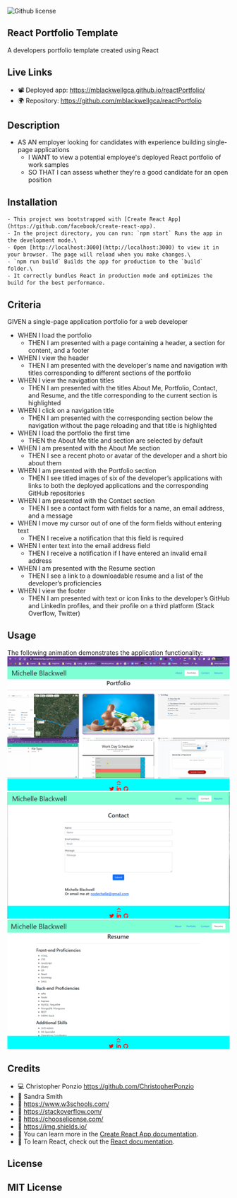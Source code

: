 ![Github license](https://img.shields.io/badge/license-MIT-blueviolet.svg)

## React Portfolio Template
A developers portfolio template created using React

## Live Links

- 📽️ Deployed app: https://mblackwellgca.github.io/reactPortfolio/
- 🌍 Repository: https://github.com/mblackwellgca/reactPortfolio

## Description

- AS AN employer looking for candidates with experience building single-page applications
    - I WANT to view a potential employee's deployed React portfolio of work samples
    - SO THAT I can assess whether they're a good candidate for an open position

## Installation

    - This project was bootstrapped with [Create React App](https://github.com/facebook/create-react-app).
    - In the project directory, you can run: `npm start` Runs the app in the development mode.\
    - Open [http://localhost:3000](http://localhost:3000) to view it in your browser. The page will reload when you make changes.\
    - `npm run build` Builds the app for production to the `build` folder.\
    - It correctly bundles React in production mode and optimizes the build for the best performance.

## Criteria

 GIVEN a single-page application portfolio for a web developer
* WHEN I load the portfolio
    * THEN I am presented with a page containing a header, a section for content, and a footer
* WHEN I view the header
    * THEN I am presented with the developer's name and navigation with titles corresponding to different sections of the portfolio
* WHEN I view the navigation titles
    * THEN I am presented with the titles About Me, Portfolio, Contact, and Resume, and the title corresponding to the current section is highlighted
* WHEN I click on a navigation title
    * THEN I am presented with the corresponding section below the navigation without the page reloading and that title is highlighted
* WHEN I load the portfolio the first time
    * THEN the About Me title and section are selected by default
* WHEN I am presented with the About Me section
    * THEN I see a recent photo or avatar of the developer and a short bio about them
* WHEN I am presented with the Portfolio section
    * THEN I see titled images of six of the developer’s applications with links to both the deployed applications and the corresponding GitHub repositories
* WHEN I am presented with the Contact section
    * THEN I see a contact form with fields for a name, an email address, and a message
* WHEN I move my cursor out of one of the form fields without entering text
    * THEN I receive a notification that this field is required
* WHEN I enter text into the email address field
    * THEN I receive a notification if I have entered an invalid email address
* WHEN I am presented with the Resume section
    * THEN I see a link to a downloadable resume and a list of the developer’s proficiencies
* WHEN I view the footer
    * THEN I am presented with text or icon links to the developer’s GitHub and LinkedIn profiles, and their profile on a third platform (Stack Overflow, Twitter)

## Usage

The following animation demonstrates the application functionality:
![Portfolio Image 1](./src/assets/img/portfolio/Portfolio2.png)
![Portfolio Image 2](./src/assets/img/portfolio/Portfolio3.png)
![Portfolio Image 3](./src/assets/img/portfolio/Portfolio4.png)

## Credits

- 💻 Christopher Ponzio https://github.com/ChristopherPonzio
- 🏫 Sandra Smith
- 🔗 https://www.w3schools.com/
- 🔗 https://stackoverflow.com/
- 🔗 https://chooselicense.com/
- 🔗 https://img.shields.io/
- 🤔 You can learn more in the [Create React App documentation](https://facebook.github.io/create-react-app/docs/getting-started).
- 🤔 To learn React, check out the [React documentation](https://reactjs.org/).

## License

## MIT License